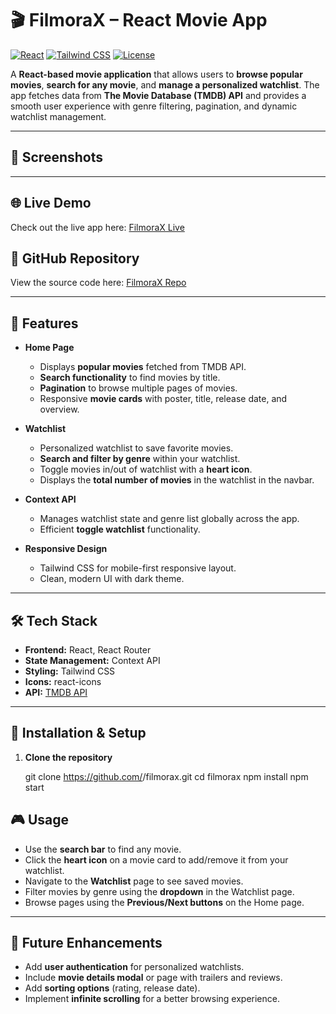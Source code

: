 # 🎬 FilmoraX – React Movie App

[![React](https://img.shields.io/badge/React-18.2.0-blue?logo=react&logoColor=white)](https://reactjs.org/)
[![Tailwind CSS](https://img.shields.io/badge/Tailwind_CSS-3.3.2-blue?logo=tailwind-css&logoColor=white)](https://tailwindcss.com/)
[![License](https://img.shields.io/badge/License-MIT-green)](https://opensource.org/licenses/MIT)

A **React-based movie application** that allows users to **browse popular movies**, **search for any movie**, and **manage a personalized watchlist**. The app fetches data from **The Movie Database (TMDB) API** and provides a smooth user experience with genre filtering, pagination, and dynamic watchlist management.

---

## 📸 Screenshots



---

## 🌐 Live Demo

Check out the live app here: [FilmoraX Live](https://<your-live-link>.vercel.app)

## 📂 GitHub Repository

View the source code here: [FilmoraX Repo](https://github.com/<your-username>/filmorax)

---

## 🌟 Features

- **Home Page**
  - Displays **popular movies** fetched from TMDB API.
  - **Search functionality** to find movies by title.
  - **Pagination** to browse multiple pages of movies.
  - Responsive **movie cards** with poster, title, release date, and overview.

- **Watchlist**
  - Personalized watchlist to save favorite movies.
  - **Search and filter by genre** within your watchlist.
  - Toggle movies in/out of watchlist with a **heart icon**.
  - Displays the **total number of movies** in the watchlist in the navbar.

- **Context API**
  - Manages watchlist state and genre list globally across the app.
  - Efficient **toggle watchlist** functionality.

- **Responsive Design**
  - Tailwind CSS for mobile-first responsive layout.
  - Clean, modern UI with dark theme.

---

## 🛠 Tech Stack

- **Frontend:** React, React Router  
- **State Management:** Context API  
- **Styling:** Tailwind CSS  
- **Icons:** react-icons  
- **API:** [TMDB API](https://www.themoviedb.org/documentation/api)

---

## 🚀 Installation & Setup

1. **Clone the repository**

   git clone https://github.com/<your-username>/filmorax.git
   cd filmorax
   npm install
   npm start

## 🎮 Usage

- Use the **search bar** to find any movie.
- Click the **heart icon** on a movie card to add/remove it from your watchlist.
- Navigate to the **Watchlist** page to see saved movies.
- Filter movies by genre using the **dropdown** in the Watchlist page.
- Browse pages using the **Previous/Next buttons** on the Home page.

---

## 🔮 Future Enhancements

- Add **user authentication** for personalized watchlists.
- Include **movie details modal** or page with trailers and reviews.
- Add **sorting options** (rating, release date).
- Implement **infinite scrolling** for a better browsing experience.

